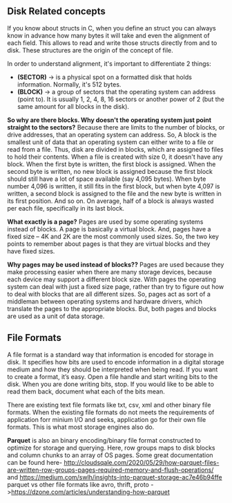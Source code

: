 ## Disk Related concepts ##
If you know about structs in C, when you define an struct you can always know in advance how many bytes it will take and even the alignment of each field. This allows to read and write those structs directly from and to disk.
These structures are the origin of the concept of file.

In order to understand alignment, it's important to differentiate 2 things:
  - **(SECTOR)**  -> is a physical spot on a formatted disk that holds information. Normally, it's 512 bytes.
  - **(BLOCK)** -> a group of sectors that the operating system can address (point to). It is usually 1, 2, 4, 8, 16 sectors or another power of 2 (but the same amount for all blocks in the disk).

**So why are there blocks. Why doesn't the operating system just point straight to the sectors?**
Because there are limits to the number of blocks, or drive addresses, that an operating system can address. So, A block is the smallest unit of data that an operating system can either write to a file or read from a file.
Thus, disk are divided in blocks, which are assigned to files to hold their contents. When a file is created with size 0, it doesn't have any block. When the first byte is written, the first block is assigned. When the second byte is written, no new block is assigned because the first block should still have a lot of space available (say 4,095 bytes). When byte number 4,096 is written, it still fits in the first block, but when byte 4,097 is written, a second block is assigned to the file and the new byte is written in its first position. And so on. On average, half of a block is always wasted per each file, specifically in its last block.

**What exactly is a page?**
Pages are used by some operating systems instead of blocks. A page is basically a virtual block. And, pages have a fixed size – 4K and 2K are the most commonly used sizes. So, the two key points to remember about pages is that they are virtual blocks and they have fixed sizes.

**Why pages may be used instead of blocks??**
Pages are used because they make processing easier when there are many storage devices, because each device may support a different block size. With pages the operating system can deal with just a fixed size page, rather than try to figure out how to deal with blocks that are all different sizes. So, pages act as sort of a middleman between operating systems and hardware drivers, which translate the pages to the appropriate blocks. But, both pages and blocks are used as a unit of data storage.

## File Formats ##
A file format is a standard way that information is encoded for storage in disk. It specifies how bits are used to encode information in a digital storage medium and how they should be interpreted when being read. If you want to create a format, it’s easy. Open a file handle and start writing bits to the disk. When you are done writing bits, stop. If you would like to be able to read them back, document what each of the bits mean.

There are existing text file formats like txt, csv, xml and other binary file formats. When the existing file formats do not meets the requirements of application forr minium I/O and seeks, application go for their own file formats. This is what most storage engines also do.

**Parquet** is also an binary encoding/binary file format constructed to optimize for storage and querying. Here, row groups maps to disk blocks and column chunks to an array of OS pages.
Some great documentation can be found here- http://cloudsqale.com/2020/05/29/how-parquet-files-are-written-row-groups-pages-required-memory-and-flush-operations/
and https://medium.com/swlh/insights-into-parquet-storage-ac7e46b94ffe
parquet vs other file formats like avro, thrift, proto ->https://dzone.com/articles/understanding-how-parquet
